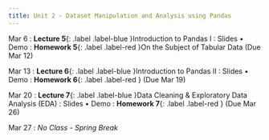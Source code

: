 ```yaml
---
title: Unit 2 - Dataset Manipulation and Analysis using Pandas
---
```


Mar 6
: **Lecture 5**{: .label .label-blue }Introduction to Pandas I
  : Slides • Demo
: **Homework 5**{: .label .label-red }On the Subject of Tabular Data (Due Mar 12)

Mar 13
: **Lecture 6**{: .label .label-blue }Introduction to Pandas II
  : Slides • Demo
: **Homework 6**{: .label .label-red } (Due Mar 19)

Mar 20
: **Lecture 7**{: .label .label-blue }Data Cleaning & Exploratory Data Analysis (EDA)
  : Slides • Demo
: **Homework 7**{: .label .label-red } (Due Mar 26)

Mar 27
: <i>No Class - Spring Break</i>